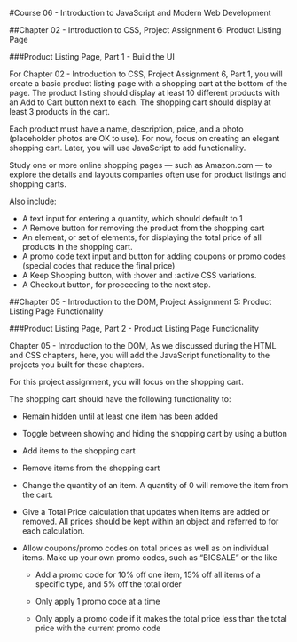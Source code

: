 #Course 06 - Introduction to JavaScript and Modern Web Development

##Chapter 02 - Introduction to CSS, Project Assignment 6: Product Listing Page

###Product Listing Page, Part 1 - Build the UI

For Chapter 02 - Introduction to CSS, Project Assignment 6, Part 1, you will create a basic product listing page with a shopping cart at the bottom of the page. The product listing should display at least 10 different products with an Add to Cart button next to each. The shopping cart should display at least 3 products in the cart.

Each product must have a name, description, price, and a photo (placeholder photos are OK to use). For now, focus on creating an elegant shopping cart. Later, you will use JavaScript to add functionality.

Study one or more online shopping pages — such as Amazon.com — to explore the details and layouts companies often use for product listings and shopping carts.

Also include:

* A text input for entering a quantity, which should default to 1
* A Remove button for removing the product from the shopping cart
* An element, or set of elements, for displaying the total price of all products in the shopping cart.
* A promo code text input and button for adding coupons or promo codes (special codes that reduce the final price)
* A Keep Shopping button, with :hover and :active CSS variations.
* A Checkout button, for proceeding to the next step.

##Chapter 05 - Introduction to the DOM, Project Assignment 5: Product Listing Page Functionality

###Product Listing Page, Part 2 - Product Listing Page Functionality

Chapter 05 - Introduction to the DOM, As we discussed during the HTML and CSS chapters, here, you will add the JavaScript functionality to the projects you built for those chapters.

For this project assignment, you will focus on the shopping cart.

The shopping cart should have the following functionality to:

* Remain hidden until at least one item has been added

* Toggle between showing and hiding the shopping cart by using a button

* Add items to the shopping cart

* Remove items from the shopping cart

* Change the quantity of an item. A quantity of 0 will remove the item from the cart.

* Give a Total Price calculation that updates when items are added or removed. All prices should be kept within an object and referred to for each calculation.

* Allow coupons/promo codes on total prices as well as on individual items. Make up your own promo codes, such as “BIGSALE” or the like

  * Add a promo code for 10% off one item, 15% off all items of a specific type, and 5% off the total order

  * Only apply 1 promo code at a time

  * Only apply a promo code if it makes the total price less than the total price with the current promo code
